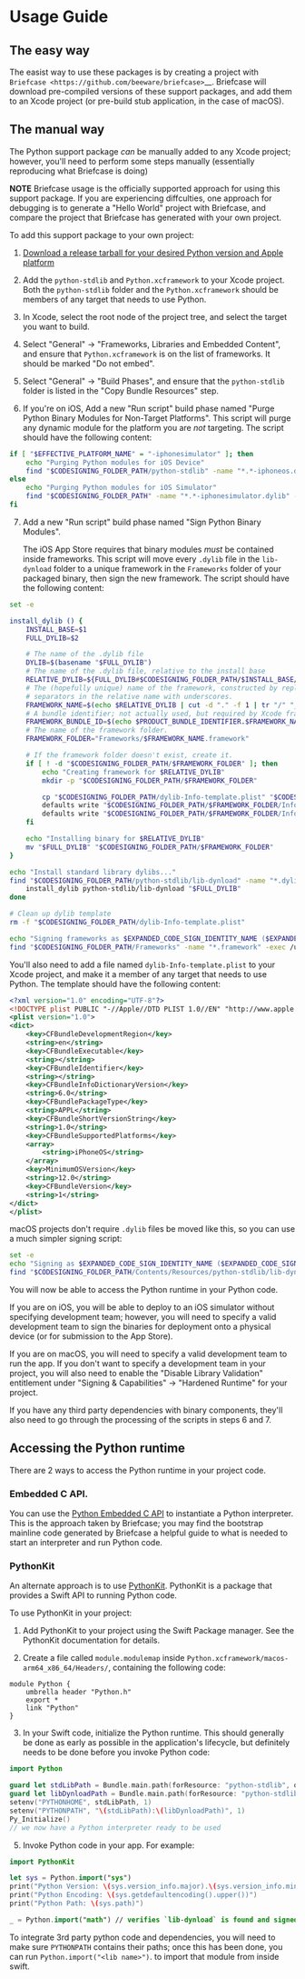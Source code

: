 # Usage Guide

## The easy way

The easist way to use these packages is by creating a project with `Briefcase
<https://github.com/beeware/briefcase>`__. Briefcase will download pre-compiled
versions of these support packages, and add them to an Xcode project (or
pre-build stub application, in the case of macOS).

## The manual way

The Python support package *can* be manually added to any Xcode project;
however, you'll need to perform some steps manually (essentially reproducing what
Briefcase is doing)

**NOTE** Briefcase usage is the officially supported approach for using this
support package. If you are experiencing diffculties, one approach for debugging
is to generate a "Hello World" project with Briefcase, and compare the project that
Briefcase has generated with your own project.

To add this support package to your own project:

1. [Download a release tarball for your desired Python version and Apple
   platform](https://github.com/beeware/Python-Apple-support/releases)

2. Add the `python-stdlib` and `Python.xcframework` to your Xcode project. Both
   the `python-stdlib` folder and the `Python.xcframework` should be members of
   any target that needs to use Python.

3. In Xcode, select the root node of the project tree, and select the target you
   want to build.

4. Select "General" -> "Frameworks, Libraries and Embedded Content", and ensure
   that `Python.xcframework` is on the list of frameworks. It should be marked
   "Do not embed".

5. Select "General" -> "Build Phases", and ensure that the `python-stdlib` folder
   is listed in the "Copy Bundle Resources" step.

6. If you're on iOS, Add a new "Run script" build phase named "Purge Python Binary
   Modules for Non-Target Platforms". This script will purge any dynamic module for the
   platform you are *not* targeting. The script should have the following content:

```bash
if [ "$EFFECTIVE_PLATFORM_NAME" = "-iphonesimulator" ]; then
    echo "Purging Python modules for iOS Device"
    find "$CODESIGNING_FOLDER_PATH/python-stdlib" -name "*.*-iphoneos.dylib" -exec rm -f "{}" \;
else
    echo "Purging Python modules for iOS Simulator"
    find "$CODESIGNING_FOLDER_PATH" -name "*.*-iphonesimulator.dylib" -exec rm -f "{}" \;
fi
```

7. Add a new "Run script" build phase named "Sign Python Binary Modules".

   The iOS App Store requires that binary modules *must* be contained inside frameworks.
   This script will move every `.dylib` file in the `lib-dynload` folder to a unique
   framework in the `Frameworks` folder of your packaged binary, then sign the new
   framework. The script should have the following content:

```bash
set -e

install_dylib () {
    INSTALL_BASE=$1
    FULL_DYLIB=$2

    # The name of the .dylib file
    DYLIB=$(basename "$FULL_DYLIB")
    # The name of the .dylib file, relative to the install base
    RELATIVE_DYLIB=${FULL_DYLIB#$CODESIGNING_FOLDER_PATH/$INSTALL_BASE/}
    # The (hopefully unique) name of the framework, constructed by replacing path
    # separators in the relative name with underscores.
    FRAMEWORK_NAME=$(echo $RELATIVE_DYLIB | cut -d "." -f 1 | tr "/" "_");
    # A bundle identifier; not actually used, but required by Xcode framework packaging
    FRAMEWORK_BUNDLE_ID=$(echo $PRODUCT_BUNDLE_IDENTIFIER.$FRAMEWORK_NAME | tr "_" "-")
    # The name of the framework folder.
    FRAMEWORK_FOLDER="Frameworks/$FRAMEWORK_NAME.framework"

    # If the framework folder doesn't exist, create it.
    if [ ! -d "$CODESIGNING_FOLDER_PATH/$FRAMEWORK_FOLDER" ]; then
        echo "Creating framework for $RELATIVE_DYLIB"
        mkdir -p "$CODESIGNING_FOLDER_PATH/$FRAMEWORK_FOLDER"

        cp "$CODESIGNING_FOLDER_PATH/dylib-Info-template.plist" "$CODESIGNING_FOLDER_PATH/$FRAMEWORK_FOLDER/Info.plist"
        defaults write "$CODESIGNING_FOLDER_PATH/$FRAMEWORK_FOLDER/Info.plist" CFBundleExecutable -string "$DYLIB"
        defaults write "$CODESIGNING_FOLDER_PATH/$FRAMEWORK_FOLDER/Info.plist" CFBundleIdentifier -string "$FRAMEWORK_BUNDLE_ID"
    fi

    echo "Installing binary for $RELATIVE_DYLIB"
    mv "$FULL_DYLIB" "$CODESIGNING_FOLDER_PATH/$FRAMEWORK_FOLDER"
}

echo "Install standard library dylibs..."
find "$CODESIGNING_FOLDER_PATH/python-stdlib/lib-dynload" -name "*.dylib" | while read FULL_DYLIB; do
    install_dylib python-stdlib/lib-dynload "$FULL_DYLIB"
done

# Clean up dylib template
rm -f "$CODESIGNING_FOLDER_PATH/dylib-Info-template.plist"

echo "Signing frameworks as $EXPANDED_CODE_SIGN_IDENTITY_NAME ($EXPANDED_CODE_SIGN_IDENTITY)..."
find "$CODESIGNING_FOLDER_PATH/Frameworks" -name "*.framework" -exec /usr/bin/codesign --force --sign "$EXPANDED_CODE_SIGN_IDENTITY" ${OTHER_CODE_SIGN_FLAGS:-} -o runtime --timestamp=none --preserve-metadata=identifier,entitlements,flags --generate-entitlement-der "{}" \;
```

   You'll also need to add a file named `dylib-Info-template.plist` to your Xcode
   project, and make it a member of any target that needs to use Python. The template
   should have the following content:

```xml
<?xml version="1.0" encoding="UTF-8"?>
<!DOCTYPE plist PUBLIC "-//Apple//DTD PLIST 1.0//EN" "http://www.apple.com/DTDs/PropertyList-1.0.dtd">
<plist version="1.0">
<dict>
	<key>CFBundleDevelopmentRegion</key>
	<string>en</string>
	<key>CFBundleExecutable</key>
	<string></string>
	<key>CFBundleIdentifier</key>
	<string></string>
	<key>CFBundleInfoDictionaryVersion</key>
	<string>6.0</string>
	<key>CFBundlePackageType</key>
	<string>APPL</string>
	<key>CFBundleShortVersionString</key>
	<string>1.0</string>
	<key>CFBundleSupportedPlatforms</key>
	<array>
		<string>iPhoneOS</string>
	</array>
	<key>MinimumOSVersion</key>
	<string>12.0</string>
	<key>CFBundleVersion</key>
	<string>1</string>
</dict>
</plist>
```

   macOS projects don't require `.dylib` files be moved like this, so you can use a much
   simpler signing script:

```bash
set -e
echo "Signing as $EXPANDED_CODE_SIGN_IDENTITY_NAME ($EXPANDED_CODE_SIGN_IDENTITY)"
find "$CODESIGNING_FOLDER_PATH/Contents/Resources/python-stdlib/lib-dynload" -name "*.so" -exec /usr/bin/codesign --force --sign "$EXPANDED_CODE_SIGN_IDENTITY" -o runtime --timestamp=none --preserve-metadata=identifier,entitlements,flags --generate-entitlement-der {} \;
```

You will now be able to access the Python runtime in your Python code.

If you are on iOS, you will be able to deploy to an iOS simulator without specifying
development team; however, you will need to specify a valid development team to sign
the binaries for deployment onto a physical device (or for submission to the App Store).

If you are on macOS, you will need to specify a valid development team to run
the app. If you don't want to specify a development team in your project, you
will also need to enable the "Disable Library Validation" entitlement under
"Signing & Capabilities" -> "Hardened Runtime" for your project.

If you have any third party dependencies with binary components, they'll also need to go
through the processing of the scripts in steps 6 and 7.

## Accessing the Python runtime

There are 2 ways to access the Python runtime in your project code.

### Embedded C API.

You can use the [Python Embedded C
API](https://docs.python.org/3/extending/embedding.html) to instantiate a Python
interpreter. This is the approach taken by Briefcase; you may find the bootstrap
mainline code generated by Briefcase a helpful guide to what is needed to start
an interpreter and run Python code.

### PythonKit

An alternate approach is to use
[PythonKit](https://github.com/pvieito/PythonKit). PythonKit is a package that
provides a Swift API to running Python code.

To use PythonKit in your project:

1. Add PythonKit to your project using the Swift Package manager. See the
   PythonKit documentation for details.

2. Create a file called `module.modulemap` inside
   `Python.xcframework/macos-arm64_x86_64/Headers/`, containing the following
   code:
```
module Python {
    umbrella header "Python.h"
    export *
    link "Python"
}
```

3. In your Swift code, initialize the Python runtime. This should generally be
   done as early as possible in the application's lifecycle, but definitely
   needs to be done before you invoke Python code:
```swift
import Python

guard let stdLibPath = Bundle.main.path(forResource: "python-stdlib", ofType: nil) else { return }
guard let libDynloadPath = Bundle.main.path(forResource: "python-stdlib/lib-dynload", ofType: nil) else { return }
setenv("PYTHONHOME", stdLibPath, 1)
setenv("PYTHONPATH", "\(stdLibPath):\(libDynloadPath)", 1)
Py_Initialize()
// we now have a Python interpreter ready to be used
```

5. Invoke Python code in your app. For example:
```swift
import PythonKit

let sys = Python.import("sys")
print("Python Version: \(sys.version_info.major).\(sys.version_info.minor)")
print("Python Encoding: \(sys.getdefaultencoding().upper())")
print("Python Path: \(sys.path)")

_ = Python.import("math") // verifies `lib-dynload` is found and signed successfully
```

To integrate 3rd party python code and dependencies, you will need to make sure
`PYTHONPATH` contains their paths; once this has been done, you can run
`Python.import("<lib name>")`. to import that module from inside swift.
